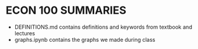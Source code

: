 # ECON 100 SUMMARIES

- DEFINITIONS.md contains definitions and keywords from textbook and lectures
- graphs.ipynb contains the graphs we made during class